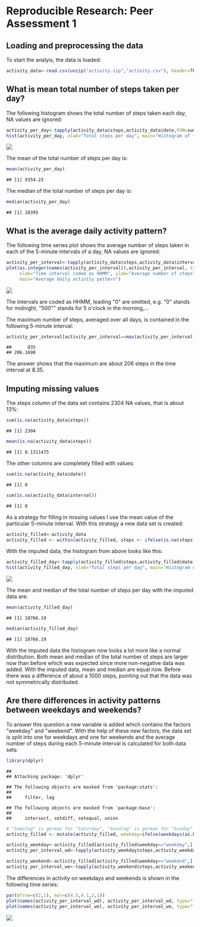 # Reproducible Research: Peer Assessment 1

## Loading and preprocessing the data

To start the analyis, the data is loaded:

```r
activity_data<-read.csv(unzip("activity.zip","activity.csv"), header=TRUE)
```

## What is mean total number of steps taken per day?

The following histogram shows the total number of steps taken each day, NA values 
are ignored:

```r
activity_per_day<-tapply(activity_data$steps,activity_data$date,FUN=sum,na.rm=TRUE)
hist(activity_per_day, xlab="Total steps per day", main="Histogram of total steps per day, NA ignored")
```

![](PA1_template_files/figure-html/unnamed-chunk-2-1.png)<!-- -->

The mean of the total number of steps per day is:    

```r
mean(activity_per_day)
```

```
## [1] 9354.23
```
The median of the total number of steps per day is:

```r
median(activity_per_day)
```

```
## [1] 10395
```
 
## What is the average daily activity pattern?
The following time series plot shows the average number of steps taken in each of 
the 5-minute intervals of a day, NA values are ignored:

```r
activity_per_interval<-tapply(activity_data$steps,activity_data$interval,FUN=mean,na.rm=TRUE)
plot(as.integer(names(activity_per_interval)),activity_per_interval, type="l", 
     xlab="Time interval coded as HHMM", ylab="Average number of steps", 
     main="Average daily activity pattern")
```

![](PA1_template_files/figure-html/unnamed-chunk-5-1.png)<!-- -->

The intervals are coded as HHMM, leading "0" are omitted, e.g. "0" stands for 
midnight, "500"" stands for 5 o'clock in the morning,...

The maximum number of steps, averaged over all days, is contained in the following
5-minute interval:

```r
activity_per_interval[activity_per_interval==max(activity_per_interval)]
```

```
##      835 
## 206.1698
```
The answer shows that the maximum are about 206 steps in the time interval at
8.35.

## Imputing missing values

The steps column of the data set contains 2304 NA values, that is about 13%:

```r
sum(is.na(activity_data$steps))
```

```
## [1] 2304
```

```r
mean(is.na(activity_data$steps))
```

```
## [1] 0.1311475
```

The other columns are completely filled with values:

```r
sum(is.na(activity_data$date))
```

```
## [1] 0
```

```r
sum(is.na(activity_data$interval))
```

```
## [1] 0
```

As a strategy for filling in missing values I use the mean value of the particular 
5-minute interval. With this strategy a new data set is created:

```r
activity_filled<-activity_data
activity_filled <- within(activity_filled, steps <- ifelse(is.na(steps), activity_per_interval[names(activity_per_interval=="test$interval")], steps))
```

With the imputed data, the histogram from above looks like this:

```r
activity_filled_day<-tapply(activity_filled$steps,activity_filled$date,FUN=sum,na.rm=TRUE)
hist(activity_filled_day, xlab="Total steps per day", main="Histogram of total steps per day, NA imputed")
```

![](PA1_template_files/figure-html/unnamed-chunk-10-1.png)<!-- -->

The mean and median of the total number of steps per day with the imputed data are:    

```r
mean(activity_filled_day)
```

```
## [1] 10766.19
```

```r
median(activity_filled_day)
```

```
## [1] 10766.19
```

With the imputed data the histogram now looks a lot more like a normal distribution.
Both mean and median of the total number of steps are larger now than before which 
was expected since more non-negative data was added. With the imputed data, mean
and median are equal now. Before there was a difference of about a 1000 steps,
pointing out that the data was not symmetrically distributed.

## Are there differences in activity patterns between weekdays and weekends?

To answer this question a new variable is added which contains the factors
"weekday" and "weekend". With the help of these new factors, the data set is split
into one for weekdays and one for weekends and the average number of steps during
each 5-minute interval is calculated for both data sets:

```r
library(dplyr)
```

```
## 
## Attaching package: 'dplyr'
```

```
## The following objects are masked from 'package:stats':
## 
##     filter, lag
```

```
## The following objects are masked from 'package:base':
## 
##     intersect, setdiff, setequal, union
```

```r
# "Samstag" is german for "Saturday", "Sonntag" is german for "Sunday"
activity_filled <- mutate(activity_filled, weekday=ifelse(weekdays(as.Date(activity_filled$date)) %in% c("Samstag","Sonntag"), "weekend","weekday"))

activity_weekday<-activity_filled[activity_filled$weekday=="weekday",]
activity_per_interval_wd<-tapply(activity_weekday$steps,activity_weekday$interval,FUN=mean,na.rm=TRUE)

activity_weekend<-activity_filled[activity_filled$weekday=="weekend",]
activity_per_interval_we<-tapply(activity_weekend$steps,activity_weekend$interval,FUN=mean,na.rm=TRUE)
```

The differences in activity on weekdays and weekends is shown in the following time series:


```r
par(mfrow=c(2,1), mar=c(4.5,4.1,2,1))
plot(names(activity_per_interval_wd), activity_per_interval_wd, type="l", xlab="Time interval coded as HHMM", ylab="Average number of steps", main="Average number of steps on weekdays")
plot(names(activity_per_interval_we), activity_per_interval_we, type="l", xlab="Time interval coded as HHMM", ylab="Average number of steps", main="Average number of steps on weekends")
```

![](PA1_template_files/figure-html/unnamed-chunk-13-1.png)<!-- -->
  
  
  
  
